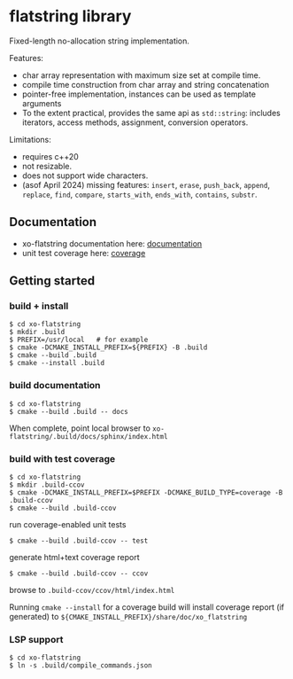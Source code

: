 # flatstring library

Fixed-length no-allocation string implementation.

Features:
- char array representation with maximum size set at compile time.
- compile time construction from char array and string concatenation
- pointer-free implementation, instances can be used as template arguments
- To the extent practical, provides the same api as `std::string`: includes iterators,
  access methods, assignment, conversion operators.

Limitations:
- requires c++20
- not resizable.
- does not support wide characters.
- (asof April 2024) missing features: `insert`, `erase`, `push_back`, `append`, `replace`,
  `find`, `compare`, `starts_with`, `ends_with`, `contains`, `substr`.

## Documentation

- xo-flatstring documentation here: [documentation](https://rconybea.github.io/web/xo-flatstring/html/index.html)
- unit test coverage here: [coverage](https://rconybea.github.io/web/xo-flatstring/ccov/html/index.html)

## Getting started

### build + install
```
$ cd xo-flatstring
$ mkdir .build
$ PREFIX=/usr/local   # for example
$ cmake -DCMAKE_INSTALL_PREFIX=${PREFIX} -B .build
$ cmake --build .build
$ cmake --install .build
```

### build documentation
```
$ cd xo-flatstring
$ cmake --build .build -- docs
```
When complete, point local browser to `xo-flatstring/.build/docs/sphinx/index.html`

### build with test coverage
```
$ cd xo-flatstring
$ mkdir .build-ccov
$ cmake -DCMAKE_INSTALL_PREFIX=$PREFIX -DCMAKE_BUILD_TYPE=coverage -B .build-ccov
$ cmake --build .build-ccov
```

run coverage-enabled unit tests
```
$ cmake --build .build-ccov -- test
```

generate html+text coverage report
```
$ cmake --build .build-ccov -- ccov
```

browse to `.build-ccov/ccov/html/index.html`

Running `cmake --install` for a coverage build will install coverage report (if generated)
to `${CMAKE_INSTALL_PREFIX}/share/doc/xo_flatstring`

### LSP support
```
$ cd xo-flatstring
$ ln -s .build/compile_commands.json
```
